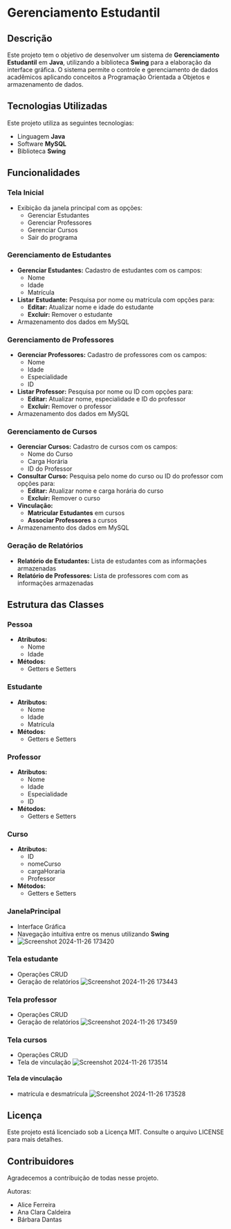 # Gerenciamento Estudantil

## Descrição
Este projeto tem o objetivo de desenvolver um sistema de **Gerenciamento Estudantil** em **Java**, utilizando a biblioteca **Swing** para a elaboração da interface gráfica. O sistema permite o controle e gerenciamento de dados acadêmicos aplicando conceitos a Programação Orientada a Objetos e armazenamento de dados.

## Tecnologias Utilizadas

Este projeto utiliza as seguintes tecnologias:

- Linguagem **Java**
- Software **MySQL**
- Biblioteca **Swing**

## Funcionalidades

### Tela Inicial
- Exibição da janela principal com as opções:
  - Gerenciar Estudantes
  - Gerenciar Professores
  - Gerenciar Cursos
  - Sair do programa

### Gerenciamento de Estudantes
- **Gerenciar Estudantes:** Cadastro de estudantes com os campos:
  - Nome
  - Idade
  - Matrícula
- **Listar Estudante:** Pesquisa por nome ou matrícula com opções para:
  - **Editar:** Atualizar nome e idade do estudante
  - **Excluir:** Remover o estudante
- Armazenamento dos dados em MySQL

### Gerenciamento de Professores
- **Gerenciar Professores:** Cadastro de professores com os campos:
  - Nome
  - Idade
  - Especialidade
  - ID
- **Listar Professor:** Pesquisa por nome ou ID com opções para:
  - **Editar:** Atualizar nome, especialidade e ID do professor
  - **Excluir:** Remover o professor
- Armazenamento dos dados em MySQL

### Gerenciamento de Cursos 
- **Gerenciar Cursos:** Cadastro de cursos com os campos:
  - Nome do Curso
  - Carga Horária
  - ID do Professor
- **Consultar Curso:** Pesquisa pelo nome do curso ou ID do professor com opções para:
  - **Editar:** Atualizar nome e carga horária do curso
  - **Excluir:** Remover o curso
- **Vinculação:**
  - **Matricular Estudantes** em cursos
  - **Associar Professores** a cursos
- Armazenamento dos dados em MySQL

### Geração de Relatórios
- **Relatório de Estudantes:** Lista de estudantes com as informações armazenadas
- **Relatório de Professores:** Lista de professores com com as informações armazenadas

## Estrutura das Classes

### Pessoa
- **Atributos:**
  - Nome
  - Idade
- **Métodos:**
  - Getters e Setters

### Estudante
- **Atributos:** 
  - Nome
  - Idade
  - Matrícula
- **Métodos:**
  - Getters e Setters

### Professor
- **Atributos:**
  - Nome
  - Idade
  - Especialidade
  - ID
- **Métodos:**
  - Getters e Setters

### Curso
- **Atributos:**
  - ID
  - nomeCurso
  - cargaHoraria
  - Professor
- **Métodos:**
  - Getters e Setters

### JanelaPrincipal 
- Interface Gráfica
- Navegação intuitiva entre os menus utilizando **Swing**
- ![Screenshot 2024-11-26 173420](https://github.com/user-attachments/assets/bb78da3d-9a66-4c41-8cb6-5dc178c42d6a)

### Tela estudante
- Operações CRUD
- Geração de relatórios
![Screenshot 2024-11-26 173443](https://github.com/user-attachments/assets/0b65c3b9-5d49-4319-9d37-2cba0f2178f4)

  
### Tela professor
- Operações CRUD
- Geração de relatórios
![Screenshot 2024-11-26 173459](https://github.com/user-attachments/assets/cc15b5d1-3083-4acd-8046-ccef19454f89)

  
### Tela cursos
- Operações CRUD
- Tela de vinculação
![Screenshot 2024-11-26 173514](https://github.com/user-attachments/assets/52490150-7d75-483a-854f-ac4502ed1ef8)



#### Tela de vinculação
- matrícula e desmatrícula
![Screenshot 2024-11-26 173528](https://github.com/user-attachments/assets/7f1f4f98-abe7-4a91-8f59-5249e49e14f4)

  

## Licença 

Este projeto está licenciado sob a Licença MIT. Consulte o arquivo LICENSE para mais detalhes.
 
## Contribuidores 

Agradecemos a contribuição de todas nesse projeto.

Autoras:
- Alice Ferreira
- Ana Clara Caldeira
- Bárbara Dantas
